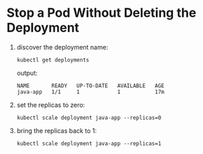 # Stop a Pod Without Deleting the Deployment

1. discover the deployment name:

     ```commandline
     kubectl get deployments
     ```

   output:

     ```commandline
     NAME       READY   UP-TO-DATE   AVAILABLE   AGE
     java-app   1/1     1            1           17m
     ```
2. set the replicas to zero:

     ```commandline
     kubectl scale deployment java-app --replicas=0
     ```

3. bring the replicas back to 1:

     ```commandline
     kubectl scale deployment java-app --replicas=1
     ```
